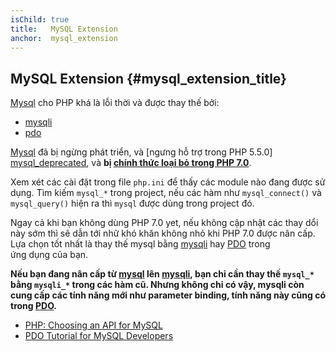 ```yaml
---
isChild: true
title:   MySQL Extension
anchor:  mysql_extension
---
```


## MySQL Extension {#mysql_extension_title}

[Mysql] cho PHP khá là lỗi thời và được thay thế bởi: 

- [mysqli]
- [pdo]

[Mysql] đã bị ngừng phát triển, và [ngưng hỗ trợ trong PHP 5.5.0]
[mysql_deprecated], và **bị [chính thức loại bỏ trong PHP 7.0][mysql_removed]**.

Xem xét các cài đặt trong file `php.ini` để thấy các module nào đang được sử dụng. 
Tìm kiếm `mysql_*` trong project, nếu các hàm như `mysql_connect()` và `mysql_query()` hiện ra thì 
`mysql` được dùng trong project đó.

Ngay cả khi bạn không dùng PHP 7.0 yet, nếu không cập nhật các thay dổi này sớm thì sẽ dẫn tới nhữ khó khăn 
 không nhỏ khi PHP 7.0 được nân cấp. Lựa chọn tốt nhất là thay thế mysql bằng [mysqli] hay [PDO] trong  
ứng dụng của bạn.

**Nếu bạn đang nân cấp từ [mysql] lên [mysqli], bạn chỉ cần thay thế `mysql_*` bằng `mysqli_*` trong các 
hàm cũ. Nhưng không chỉ có vậy, mysqli còn cung cấp các tính năng mới như parameter binding, 
tính năng này cũng có trong [PDO][pdo].**

* [PHP: Choosing an API for MySQL][mysql_api]
* [PDO Tutorial for MySQL Developers][pdo4mysql_devs]

[mysql]: http://php.net/mysql
[mysql_deprecated]: http://php.net/migration55.deprecated
[mysql_removed]: http://php.net/manual/en/migration70.removed-exts-sapis.php
[mysqli]: http://php.net/mysqli
[pdo]: http://php.net/pdo
[mysql_api]: http://php.net/mysqlinfo.api.choosing
[pdo4mysql_devs]: http://wiki.hashphp.org/PDO_Tutorial_for_MySQL_Developers
